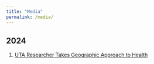 ```yaml
---
title: "Media"
permalink: /media/
---
```


## 2024
1. [UTA Researcher Takes Geographic Approach to Health](https://www.uta.edu/news/news-releases/2024/07/18/uta-researcher-takes-geographic-approach-to-health)

